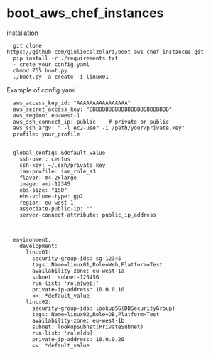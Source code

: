 # boot_aws_chef_instances

installation

      git clone https://github.com/giuliocalzolari/boot_aws_chef_instances.git
      pip install -r ./requirements.txt
      - crete your config.yaml
      chmod 755 boot.py
      ./boot.py -a create -i linux01

Example of config.yaml

      aws_access_key_id: "AAAAAAAAAAAAAAAA"
      aws_secret_access_key: "BBBBBBBBBBBBBBBBBBBBBBBBB"
      aws_region: eu-west-1
      aws_ssh_connect_ip: public    # private or public
      aws_ssh_argv: " -l ec2-user -i /path/your/private.key"
      profile: your_profile


      global_config: &default_value
        ssh-user: centos
        ssh-key: ~/.ssh/private.key
        iam-profile: iam_role_s3
        flavor: m4.2xlarge
        image: ami-12345
        ebs-size: "150"
        ebs-volume-type: gp2
        region: eu-west-1
        associate-public-ip: ""
        server-connect-attribute: public_ip_address



      environment:
        development:
          linux01:
            security-group-ids: sg-12345
            tags: Name=linux01,Role=Web,Platform=Test
            availability-zone: eu-west-1a
            subnet: subnet-123456
            run-list: 'role[web]'
            private-ip-address: 10.0.0.10
            <<: *default_value
          linux02:
            security-group-ids: lookupSG(DBSecurityGroup)
            tags: Name=linux02,Role=DB,Platform=Test
            availability-zone: eu-west-1b
            subnet: lookupSubnet(PrivateSubnet)
            run-list: 'role[db]'
            private-ip-address: 10.0.0.20
            <<: *default_value
